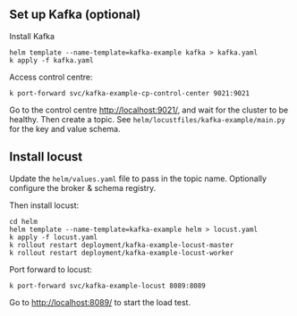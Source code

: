 ## Set up Kafka (optional)

Install Kafka

```
helm template --name-template=kafka-example kafka > kafka.yaml
k apply -f kafka.yaml
```

Access control centre:

```
k port-forward svc/kafka-example-cp-control-center 9021:9021
```

Go to the control centre <http://localhost:9021/>, and wait for the cluster to be healthy. Then create a topic. See `helm/locustfiles/kafka-example/main.py` for the key and value schema.


## Install locust

Update the `helm/values.yaml` file to pass in the topic name. Optionally configure the broker & schema registry.

Then install locust:

```
cd helm
helm template --name-template=kafka-example helm > locust.yaml
k apply -f locust.yaml
k rollout restart deployment/kafka-example-locust-master
k rollout restart deployment/kafka-example-locust-worker
```

Port forward to locust:

```
k port-forward svc/kafka-example-locust 8089:8089
```

Go to <http://localhost:8089/> to start the load test.
